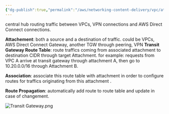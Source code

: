 ```yaml
---
{"dg-publish":true,"permalink":"/aws/networking-content-delivery/vpc/atomic-elements/transit-gateway/","title":"Transit Gateway"}
---
```



central hub routing traffic between VPCs, VPN connections and AWS Direct Connect connections.

**Attachement**: both a source and a destination of traffic. could be VPCs, AWS Direct Connect Gateway, another TGW through peering, VPN
**Transit Gateway Route Table**: route traffics coming from associated attachment to destination CIDR through target Attachment.
for example: requests from VPC A arrive at transit gateway through attachment A, then go to 10.20.0.0/16 through Attachment B.

**Association**: associate this route table with attachment in order to configure routes for  traffics originating from this attachment .

**Route Propagation**: automatically add route to route table and update in case of changement. 

![Transit Gateway.png](/img/user/aws/Networking-Content-Delivery/VPC/png/Atomic-Elements/Transit%20Gateway.png)